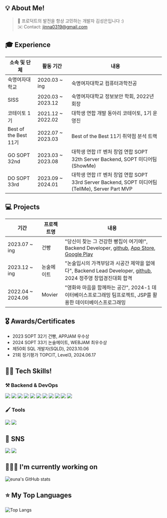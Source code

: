 <h2>💡 About Me!  </h2>

> 💜 프로덕트의 발전을 항상 고민하는 개발자 김성은입니다 :)
> <br>
> ✉️ Contact: jinna0319@gmail.com

<h2>🎓 Experience</h2>

| 소속 및 단체          | 활동 기간         | 내용                                                                                           |
| --------------------- | ----------------- | ---------------------------------------------------------------------------------------------- |
| 숙명여자대학교        | 2020.03 ~ ing     | 숙명여자대학교 컴퓨터과학전공                                                                  |
| SISS                  | 2020.03 ~ 2023.12 | 숙명여자대학교 정보보안 학회, 2022년 회장                                                      |
| 코테이토 1기          | 2021.12 ~ 2022.02 | 대학생 연합 개발 동아리 코테이토, 1기 운영진                                                   |
| Best of the Best 11기 | 2022.07 ~ 2023.03 | Best of the Best 11기 취약점 분석 트랙                                                         |
| GO SOPT 32nd          | 2023.03 ~ 2023.08 | 대학생 연합 IT 벤처 창업 연합 SOPT 32th Server Backend, SOPT 미디어팀(ShowMe)                  |
| DO SOPT 33rd          | 2023.09 ~ 2024.01 | 대학생 연합 IT 벤처 창업 연합 SOPT 33rd Server Backend, SOPT 미디어팀(TellMe), Server Part MVP |

<h2>💻 Projects</h3>

| 기간              | 프로젝트명            | 내용          |
| ----------------- | --------------------- | ------------- |
| 2023.07 ~ ing | 건빵                  | "당신이 찾는 그 건강한 빵집이 여기에!", Backend Developer, <a href="https://github.com/GEON-PPANG/GEON-PPANG-SERVER">github</a>, <a href="https://apps.apple.com/kr/app/%EA%B1%B4%EB%B9%B5-%EB%8B%B9%EC%8B%A0%EC%9D%B4-%EC%B0%BE%EB%8A%94-%EA%B7%B8-%EA%B1%B4%EA%B0%95%ED%95%9C-%EB%B9%B5%EC%A7%91%EC%9D%B4-%EC%97%AC%EA%B8%B0%EC%97%90/id6467130761">App Store</a>, <a href="https://play.google.com/store/apps/details?id=com.sopt.geonppang&pli=1">Google Play</a> |
| 2023.12 ~ ing | 논술메이트            | "논술입시의 가격부담과 시공간 제약을 없애다", Backend Lead Developer, <a href="https://github.com/nonsoolmate-official/nonsoolmate-server">github</a>, 2024 정주영 창업경진대회 합격  |
| 2022.04 ~ 2024.06 | Movier                | "영화와 마음을 함께하는 공간", 2024-1 데이터베이스프로그래밍 팀프로젝트, JSP를 활용한 데이터베이스프로그래밍 |

<h2>🎖️ Awards/Certificates</h2>

- 2023 SOPT 32기 건빵, APPJAM 우수상
  <br/>
- 2024 SOPT 33기 논술메이트, WEBJAM 최우수상
  <br/>
- 제50회 SQL 개발자(SQLD), 2023.10.06
  <br>
- 21회 정기평가 TOPCIT, Level3, 2024.06.17

<h2>👨‍💻 Tech Skills!  </h2>
<h3>⚒ Backend & DevOps</h3>
<div>
<img src ="https://img.shields.io/badge/Python-blue.svg?&style=for-the-badge&logo=Python&logoColor=white"/> <img src ="https://img.shields.io/badge/java-%23ED8B00.svg?style=for-the-badge&logo=openjdk&logoColor=white"/> <img src="https://img.shields.io/badge/mysql-4479A1?style=for-the-badge&logo=mysql&logoColor=white"> <img src="https://img.shields.io/badge/awsec2-232F3E?style=for-the-badge&logo=amazonec2&logoColor=white"> <img src="https://img.shields.io/badge/gradle-02303A?style=for-the-badge&logo=gradle&logoColor=white"> <img src="https://img.shields.io/badge/nginx-%23009639.svg?style=for-the-badge&logo=nginx&logoColor=white"> <img src="https://img.shields.io/badge/github%20actions-%232671E5.svg?style=for-the-badge&logo=githubactions&logoColor=white"> <img src="https://img.shields.io/badge/docker-2496ED?style=for-the-badge&logo=docker&logoColor=white"> <img src="https://img.shields.io/badge/redis-DC382D?style=for-the-badge&logo=redis&logoColor=white"> <img src="https://img.shields.io/badge/awss3-569A31?style=for-the-badge&logo=amazons3&logoColor=white"> <img src="https://img.shields.io/badge/awsrds-527FFF?style=for-the-badge&logo=amazonrds&logoColor=white">
</div>

<h3> 🖌️ Tools </h3> 
<div></dev><img src="https://img.shields.io/badge/VS Code-007ACC?style=for-the-badge&logo=Visual Studio Code&logoColor=white" /> <img src="https://img.shields.io/badge/IntelliJ IDEA-2C2255?style=for-the-badge&logo=IntelliJ IDEA&logoColor=white" />
</div>


<h2>📝 SNS </h2>
<div>
<a href="https://velog.io/@euna"><img src ="https://img.shields.io/badge/Velog-20C997.svg?&style=for-the-badge&logo=Velog&logoColor=white"/></a>
<a href="https://github.com/sung-silver/"><img src ="https://img.shields.io/badge/Github-181717.svg?&style=for-the-badge&logo=GitHub&logoColor=white"/></a>
</div>

<h2>👩🏻‍💻 I'm currently working on</h2>

![euna's GitHub stats](https://github-readme-stats.vercel.app/api?username=sung-silver&theme=dracula)

<h2>⭐️ My Top Languages</h2>

![Top Langs](https://github-readme-stats.vercel.app/api/top-langs/?username=sung-silver&layout=compact&theme=dracula)
